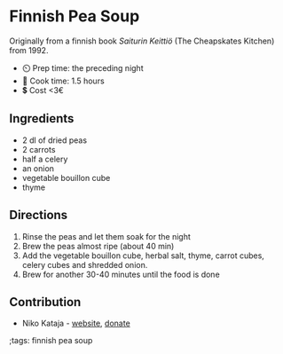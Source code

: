 # Finnish Pea Soup  

Originally from a finnish book _Saiturin Keittiö_ (The Cheapskates Kitchen) from 1992.

- ⏲️ Prep time: the preceding night
- 🍳 Cook time: 1.5 hours
- 💲  Cost <3€

## Ingredients

- 2 dl of dried peas
- 2 carrots
- half a celery
- an onion
- vegetable bouillon cube
- thyme

## Directions

1. Rinse the peas and let them soak for the night
2. Brew the peas almost ripe (about 40 min)
3. Add the vegetable bouillon cube, herbal salt, thyme, carrot cubes, celery cubes and shredded onion.
4. Brew for another 30-40 minutes until the food is done

## Contribution

- Niko Kataja - [website](https://github.com/Nikedi), [donate](https://paypal.me/Nkataja)

;tags: finnish pea soup